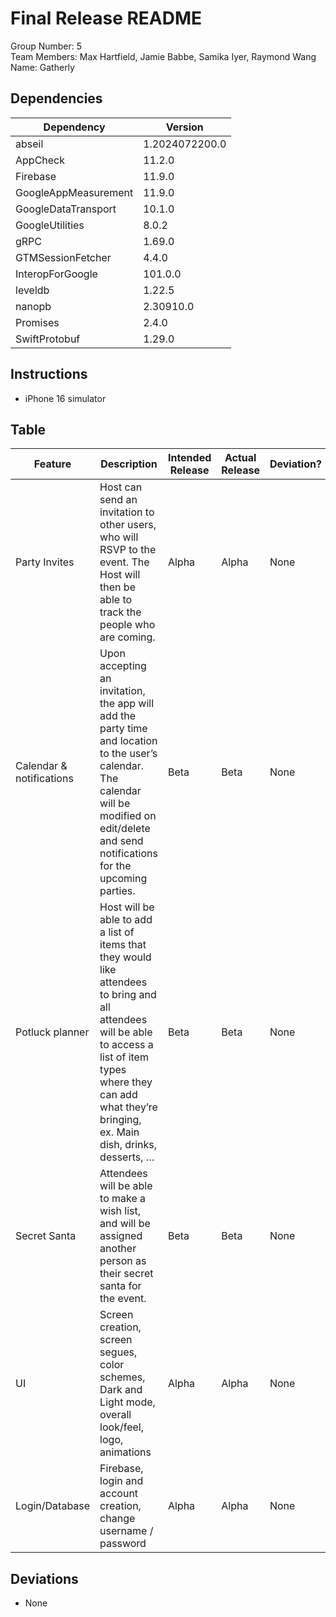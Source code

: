 # Final Release README

Group Number: 5  
Team Members: Max Hartfield, Jamie Babbe, Samika Iyer, Raymond Wang  
Name: Gatherly  

## Dependencies

| Dependency             | Version          |
|-------------------------|------------------|
| abseil                  | 1.2024072200.0    |
| AppCheck                | 11.2.0            |
| Firebase                | 11.9.0            |
| GoogleAppMeasurement    | 11.9.0            |
| GoogleDataTransport     | 10.1.0            |
| GoogleUtilities         | 8.0.2             |
| gRPC                    | 1.69.0            |
| GTMSessionFetcher       | 4.4.0             |
| InteropForGoogle        | 101.0.0           |
| leveldb                 | 1.22.5            |
| nanopb                  | 2.30910.0         |
| Promises                | 2.4.0             |
| SwiftProtobuf           | 1.29.0            |

## Instructions

- iPhone 16 simulator

## Table

| Feature            | Description | Intended Release | Actual Release | Deviation? | Who Worked |
|--------------------|-------------|------------------|----------------|------------|------------|
| Party Invites      | Host can send an invitation to other users, who will RSVP to the event. The Host will then be able to track the people who are coming. | Alpha | Alpha | None | Max |
| Calendar & notifications | Upon accepting an invitation, the app will add the party time and location to the user’s calendar. The calendar will be modified on edit/delete and send notifications for the upcoming parties. | Beta | Beta | None | Samika |
| Potluck planner    | Host will be able to add a list of items that they would like attendees to bring and all attendees will be able to access a list of item types where they can add what they’re bringing, ex. Main dish, drinks, desserts, … | Beta | Beta | None | Raymond |
| Secret Santa       | Attendees will be able to make a wish list, and will be assigned another person as their secret santa for the event. | Beta | Beta | None | Jamie |
| UI                 | Screen creation, screen segues, color schemes, Dark and Light mode, overall look/feel, logo, animations | Alpha | Alpha | None | Jamie (50%), Samika (40%), Max (10%) |
| Login/Database     | Firebase, login and account creation, change username / password | Alpha | Alpha | None | Max (70%), Raymond (30%) |

## Deviations

- None
